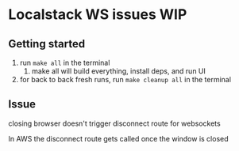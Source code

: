 # Localstack WS issues WIP

## Getting started
1) run `make all` in the terminal 
   1) make all will build everything, install deps, and run UI
2) for back to back fresh runs, run `make cleanup all` in the terminal

## Issue
closing browser doesn't trigger disconnect route for websockets


In AWS the disconnect route gets called once the window is closed
